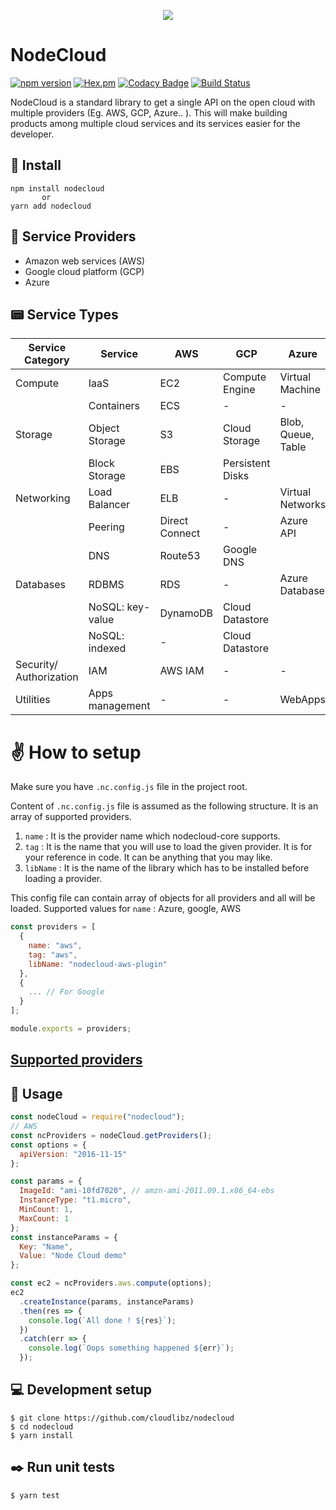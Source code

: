 <p align="center">
  <img src="assets/logo.png">
</p>


# NodeCloud

[![npm version](https://badge.fury.io/js/nodecloud.svg)](https://badge.fury.io/js/nodecloud)
[![Hex.pm](https://img.shields.io/hexpm/l/plug.svg)](https://www.npmjs.com/package/nodecloud)
[![Codacy Badge](https://api.codacy.com/project/badge/Grade/b94b1fe2ac724e8083f8237de3473c8a)](https://www.codacy.com/app/rehrumesh/nodecloud?utm_source=github.com&utm_medium=referral&utm_content=cloudlibz/nodecloud&utm_campaign=Badge_Grade)
[![Build Status](https://travis-ci.org/cloudlibz/nodecloud.svg?branch=master)](https://travis-ci.org/cloudlibz/nodecloud)

NodeCloud is a standard library to get a single API on the open cloud with multiple providers (Eg. AWS, GCP, Azure.. ).
This will make building products among multiple cloud services and its services easier for the developer.

## 🚀 Install

```
npm install nodecloud
       or
yarn add nodecloud
```

## 📘 Service Providers

- Amazon web services (AWS)
- Google cloud platform (GCP)
- Azure

## 📟 Service Types

| Service Category        | Service          | AWS            | GCP              | Azure              |
| ----------------------- | ---------------- | -------------- | ---------------- | ------------------ |
| Compute                 | IaaS             | EC2            | Compute Engine   | Virtual Machine    |
|                         | Containers       | ECS            | -                | -                  |
| Storage                 | Object Storage   | S3             | Cloud Storage    | Blob, Queue, Table |
|                         | Block Storage    | EBS            | Persistent Disks |
| Networking              | Load Balancer    | ELB            | -                | Virtual Networks   |
|                         | Peering          | Direct Connect | -                | Azure API          |
|                         | DNS              | Route53        | Google DNS       |
| Databases               | RDBMS            | RDS            | -                | Azure Database     |
|                         | NoSQL: key-value | DynamoDB       | Cloud Datastore  |
|                         | NoSQL: indexed   | -              | Cloud Datastore  |
| Security/ Authorization | IAM              | AWS IAM        | -                | -                  |
| Utilities               | Apps management  | -              | -                | WebApps            |


# ✌️ How to setup

Make sure you have `.nc.config.js` file in the project root.

Content of `.nc.config.js` file is assumed as the following structure.
It is an array of supported providers.

1.  `name` : It is the provider name which nodecloud-core supports.
2.  `tag` : It is the name that you will use to load the given provider. It is for your reference in code. It can be anything that you may like.
3.  `libName` : It is the name of the library which has to be installed before loading a provider.

This config file can contain array of objects for all providers and all will be loaded.
Supported values for `name` : Azure, google, AWS

```js
const providers = [
  {
    name: "aws",
    tag: "aws",
    libName: "nodecloud-aws-plugin"
  },
  {
    ... // For Google
  }
];

module.exports = providers;
```

## [Supported providers](https://github.com/cloudlibz/nodecloud/blob/master/lib/core/providers-list.js)

## 📣 Usage

```js
const nodeCloud = require("nodecloud");
// AWS
const ncProviders = nodeCloud.getProviders();
const options = {
  apiVersion: "2016-11-15"
};

const params = {
  ImageId: "ami-10fd7020", // amzn-ami-2011.09.1.x86_64-ebs
  InstanceType: "t1.micro",
  MinCount: 1,
  MaxCount: 1
};
const instanceParams = {
  Key: "Name",
  Value: "Node Cloud demo"
};

const ec2 = ncProviders.aws.compute(options);
ec2
  .createInstance(params, instanceParams)
  .then(res => {
    console.log(`All done ! ${res}`);
  })
  .catch(err => {
    console.log(`Oops something happened ${err}`);
  });
```

## 💻 Development setup

```
$ git clone https://github.com/cloudlibz/nodecloud
$ cd nodecloud
$ yarn install
```

## ✒️ Run unit tests

```
$ yarn test
```
